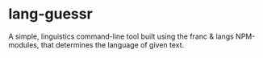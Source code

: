 # lang-guessr
A simple, linguistics command-line tool built using the franc & langs NPM-modules, that determines the language of given text.

